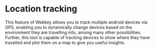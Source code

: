 # Location tracking
This feature of Webkey allows you to track multiple android devices via GPS, enabling you to dynamically change devices based on the environment they are travelling into, among many other possibilities. Further, this tool is capable of tracking devices to show where they have travelled and plot them on a map to give you useful insights. 
